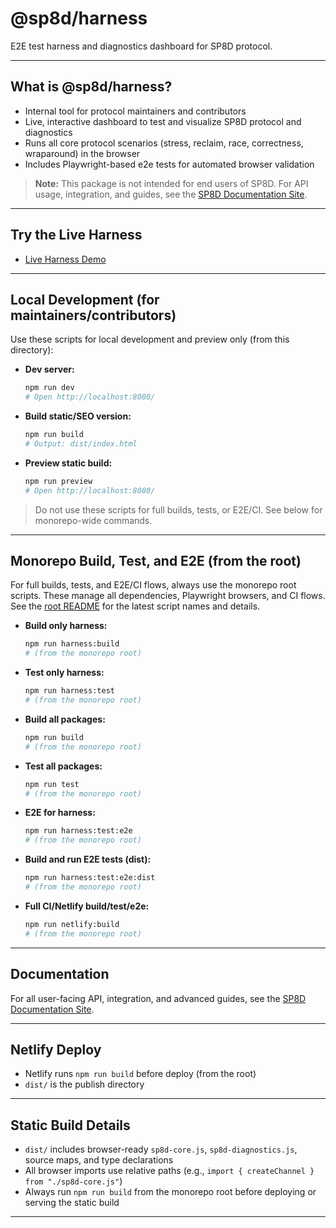 # @sp8d/harness

E2E test harness and diagnostics dashboard for SP8D protocol.

---

## What is @sp8d/harness?

- Internal tool for protocol maintainers and contributors
- Live, interactive dashboard to test and visualize SP8D protocol and diagnostics
- Runs all core protocol scenarios (stress, reclaim, race, correctness, wraparound) in the browser
- Includes Playwright-based e2e tests for automated browser validation

> **Note:** This package is not intended for end users of SP8D. For API usage, integration, and guides, see the [SP8D Documentation Site](https://sp8d.github.io/).

---

## Try the Live Harness

- [Live Harness Demo](https://harness.sp8d.com)

---

## Local Development (for maintainers/contributors)

Use these scripts for local development and preview only (from this directory):

- **Dev server:**
  ```sh
  npm run dev
  # Open http://localhost:8080/
  ```
- **Build static/SEO version:**
  ```sh
  npm run build
  # Output: dist/index.html
  ```
- **Preview static build:**
  ```sh
  npm run preview
  # Open http://localhost:8080/
  ```

> Do not use these scripts for full builds, tests, or E2E/CI. See below for monorepo-wide commands.

---

## Monorepo Build, Test, and E2E (from the root)

For full builds, tests, and E2E/CI flows, always use the monorepo root scripts. These manage all dependencies, Playwright browsers, and CI flows. See the [root README](../../README.md) for the latest script names and details.

- **Build only harness:**
  ```sh
  npm run harness:build
  # (from the monorepo root)
  ```
- **Test only harness:**
  ```sh
  npm run harness:test
  # (from the monorepo root)
  ```
- **Build all packages:**
  ```sh
  npm run build
  # (from the monorepo root)
  ```
- **Test all packages:**
  ```sh
  npm run test
  # (from the monorepo root)
  ```
- **E2E for harness:**
  ```sh
  npm run harness:test:e2e
  # (from the monorepo root)
  ```
- **Build and run E2E tests (dist):**
  ```sh
  npm run harness:test:e2e:dist
  # (from the monorepo root)
  ```
- **Full CI/Netlify build/test/e2e:**
  ```sh
  npm run netlify:build
  # (from the monorepo root)
  ```

---

## Documentation

For all user-facing API, integration, and advanced guides, see the [SP8D Documentation Site](https://sp8d.github.io/).

---

## Netlify Deploy

- Netlify runs `npm run build` before deploy (from the root)
- `dist/` is the publish directory

---

## Static Build Details

- `dist/` includes browser-ready `sp8d-core.js`, `sp8d-diagnostics.js`, source maps, and type declarations
- All browser imports use relative paths (e.g., `import { createChannel } from "./sp8d-core.js"`)
- Always run `npm run build` from the monorepo root before deploying or serving the static build

---
